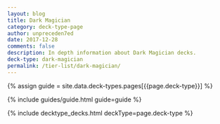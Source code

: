 ```yaml
---
layout: blog
title: Dark Magician
category: deck-type-page
author: unpreceden7ed
date: 2017-12-28
comments: false
description: In depth information about Dark Magician decks.
deck-type: dark-magician
permalink: /tier-list/dark-magician/
---
```


{% assign guide = site.data.deck-types.pages[{{page.deck-type}}] %}

{% include guides/guide.html guide=guide %}

{% include decktype_decks.html deckType=page.deck-type %}